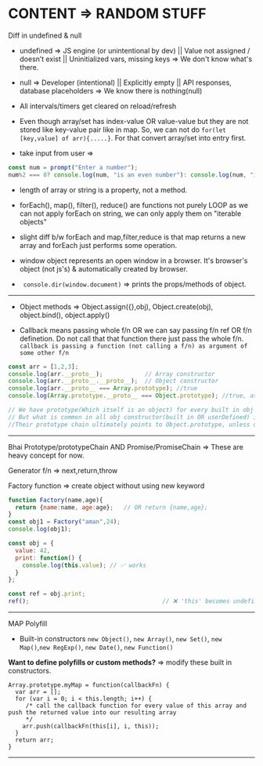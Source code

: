 # CONTENT => RANDOM STUFF

Diff in undefined & null

- undefined => JS engine (or unintentional by dev) ||  Value not assigned / doesn’t exist || Uninitialized vars, missing keys => We don't know what's there.
- null      => Developer (intentional) ||  Explicitly empty  ||  API responses, database placeholders => We know there is nothing(null)

- All intervals/timers get cleared on reload/refresh

- Even though array/set has index-value OR value-value but they are not stored like key-value pair like in map. So, we can not do ```for(let [key,value] of arr){.....}```. For that convert array/set into entry first.

- take input from user =>
```js
const num = prompt("Enter a number");
num%2 === 0? console.log(num, "is an even number"): console.log(num, "is NOT an even number");
```

- length of array or string is a property, not a method.

- forEach(), map(), filter(), reduce() are functions not purely LOOP as we can not apply forEach on string, we can only apply them on "iterable objects"

- slight diff b/w forEach and map,filter,reduce is that map returns a new array and forEach just performs some operation.

- window object represents an open window in a browser. It's browser's object (not js's) & automatically created by browser.

- ``` console.dir(window.document)``` => prints the props/methods of object.

-----

- Object methods => Object.assign({},obj), Object.create(obj), object.bind(), object.apply()

- Callback means passing whole f/n OR we can say passing f/n ref OR f/n definetion. Do not call that that function there just pass the whole f/n. ` callback is passing a function (not calling a f/n) as argument of some other f/n`

```js
const arr = [1,2,3];
console.log(arr.__proto__);            // Array constructor
console.log(arr.__proto__.__proto__);  // Object constructor
console.log(arr.__proto__ === Array.prototype); //true
console.log(Array.prototype.__proto__ === Object.prototype); //true, as object is ultimate ancestor

// We have prototype(Which itself is an object) for every built in obj constructor like Array, Set, Map etc, we can make prototype of user defined object constrctor. 
// But what is common in all obj constructor(built in OR userDefined) is their prototype also contains a object prototype (Which is part of Object=> main hero/ultimate ancestor )
//Their prototype chain ultimately points to Object.prototype, unless deliberately broken (like Object.create(null) => low level object).
```

-----


Bhai Prototype/prototypeChain AND Promise/PromiseChain => These are heavy concept for now.

Generator f/n => next,return,throw   

Factory function => create object without using new keyword

```js
function Factory(name,age){
  return {name:name, age:age};   // OR return {name,age};
}
const obj1 = Factory("aman",24);
console.log(obj1);
```

```js
const obj = {
  value: 42,
  print: function() {
    console.log(this.value); // ✅ works
  }
};

const ref = obj.print;
ref();                                      // ❌ 'this' becomes undefined or global => to fix this, use => `ref.call(obj);` // or bind/ref

```

-----

MAP Polyfill
- Built-in constructors `new Object()`, `new Array()`, `new Set()`, `new Map()`,`new RegExp()`, `new Date()`, `new Function()`

**Want to define polyfills or custom methods?** => modify these built in constructors.
```
Array.prototype.myMap = function(callbackFn) {
  var arr = [];              
  for (var i = 0; i < this.length; i++) { 
     /* call the callback function for every value of this array and       push the returned value into our resulting array
     */
    arr.push(callbackFn(this[i], i, this));
  }
  return arr;
}
```
-----

